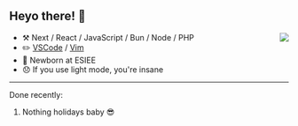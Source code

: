 ## Heyo there! :wave:


<img align="right" src="https://github-readme-stats.vercel.app/api/?username=Thinkaz&theme=dark"/>

-   :hammer_and_pick: Next / React / JavaScript / Bun / Node / PHP
-   :pencil2: [VSCode](https://code.visualstudio.com/) / [Vim](https://www.vim.org/)
-   🌱 Newborn at ESIEE
-   😞 If you use light mode, you're insane

---

Done recently:
  1. Nothing holidays baby 😎
